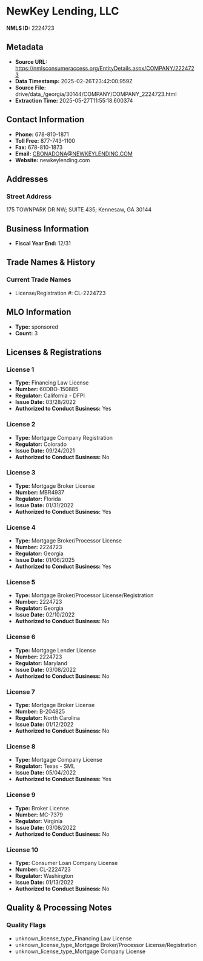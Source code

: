 # NewKey Lending, LLC

**NMLS ID:** 2224723

## Metadata
- **Source URL:** https://nmlsconsumeraccess.org/EntityDetails.aspx/COMPANY/2224723
- **Data Timestamp:** 2025-02-26T23:42:00.959Z
- **Source File:** drive/data_/georgia/30144/COMPANY/COMPANY_2224723.html
- **Extraction Time:** 2025-05-27T11:55:18.600374

## Contact Information
- **Phone:** 678-810-1871
- **Toll Free:** 877-743-1100
- **Fax:** 678-810-1873
- **Email:** CBONADONA@NEWKEYLENDING.COM
- **Website:** newkeylending.com

## Addresses
### Street Address
175 TOWNPARK DR NW; SUITE 435; Kennesaw, GA 30144

## Business Information
- **Fiscal Year End:** 12/31

## Trade Names & History
### Current Trade Names
- License/Registration #: CL-2224723

## MLO Information
- **Type:** sponsored
- **Count:** 3

## Licenses & Registrations

### License 1
- **Type:** Financing Law License
- **Number:** 60DBO-150885
- **Regulator:** California - DFPI
- **Issue Date:** 03/28/2022
- **Authorized to Conduct Business:** Yes

### License 2
- **Type:** Mortgage Company Registration
- **Regulator:** Colorado
- **Issue Date:** 09/24/2021
- **Authorized to Conduct Business:** No

### License 3
- **Type:** Mortgage Broker License
- **Number:** MBR4937
- **Regulator:** Florida
- **Issue Date:** 01/31/2022
- **Authorized to Conduct Business:** Yes

### License 4
- **Type:** Mortgage Broker/Processor License
- **Number:** 2224723
- **Regulator:** Georgia
- **Issue Date:** 01/06/2025
- **Authorized to Conduct Business:** Yes

### License 5
- **Type:** Mortgage Broker/Processor License/Registration
- **Number:** 2224723
- **Regulator:** Georgia
- **Issue Date:** 02/10/2022
- **Authorized to Conduct Business:** No

### License 6
- **Type:** Mortgage Lender License
- **Number:** 2224723
- **Regulator:** Maryland
- **Issue Date:** 03/08/2022
- **Authorized to Conduct Business:** No

### License 7
- **Type:** Mortgage Broker License
- **Number:** B-204825
- **Regulator:** North Carolina
- **Issue Date:** 01/12/2022
- **Authorized to Conduct Business:** No

### License 8
- **Type:** Mortgage Company License
- **Regulator:** Texas - SML
- **Issue Date:** 05/04/2022
- **Authorized to Conduct Business:** Yes

### License 9
- **Type:** Broker License
- **Number:** MC-7379
- **Regulator:** Virginia
- **Issue Date:** 03/08/2022
- **Authorized to Conduct Business:** No

### License 10
- **Type:** Consumer Loan Company License
- **Number:** CL-2224723
- **Regulator:** Washington
- **Issue Date:** 01/13/2022
- **Authorized to Conduct Business:** No

## Quality & Processing Notes
### Quality Flags
- unknown_license_type_Financing Law License
- unknown_license_type_Mortgage Broker/Processor License/Registration
- unknown_license_type_Mortgage Company License
